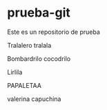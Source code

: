 # prueba-git

Este es un repositorio de prueba

Tralalero tralala

Bombardrilo cocodrilo

Lirlila

PAPALETAA

valerina capuchina
